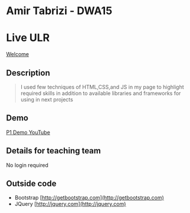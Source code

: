 # Amir Tabrizi - DWA15

# Live ULR
[Welcome](http://p1.amiratabrizi.com)

## Description
> I used few techniques of HTML,CSS,and JS in my page to highlight required skills in addition to available libraries and frameworks for using in next projects

## Demo
[P1 Demo YouTube](https://youtu.be/jyotYP7yxgs)
## Details for teaching team

No login required

## Outside code
* Bootstrap [http://getbootstrap.com](http://getbootstrap.com)
* JQuery [http://jquery.com](http://jquery.com)
